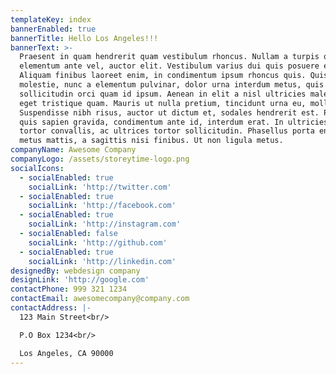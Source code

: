 ```yaml
---
templateKey: index
bannerEnabled: true
bannerTitle: Hello Los Angeles!!!
bannerText: >-
  Praesent in quam hendrerit quam vestibulum rhoncus. Nullam a turpis ornare,
  elementum ante vel, auctor elit. Vestibulum varius dui quis posuere euismod.
  Aliquam finibus laoreet enim, in condimentum ipsum rhoncus quis. Quisque
  molestie, nunc a elementum pulvinar, dolor urna interdum metus, quis
  sollicitudin orci quam id ipsum. Aenean in elit a nisl ultricies malesuada
  eget tristique quam. Mauris ut nulla pretium, tincidunt urna eu, mollis diam.
  Suspendisse nibh risus, auctor ut dictum et, sodales hendrerit est. Phasellus
  quis sapien gravida, condimentum ante id, interdum erat. In ultricies diam in
  tortor convallis, ac ultrices tortor sollicitudin. Phasellus porta enim et
  metus mattis, a sagittis nisi finibus. Ut non ligula metus.
companyName: Awesome Company
companyLogo: /assets/storeytime-logo.png
socialIcons:
  - socialEnabled: true
    socialLink: 'http://twitter.com'
  - socialEnabled: true
    socialLink: 'http://facebook.com'
  - socialEnabled: true
    socialLink: 'http://instagram.com'
  - socialEnabled: false
    socialLink: 'http://github.com'
  - socialEnabled: true
    socialLink: 'http://linkedin.com'
designedBy: webdesign company
designLink: 'http://google.com'
contactPhone: 999 321 1234
contactEmail: awesomecompany@company.com
contactAddress: |-
  123 Main Street<br/>

  P.O Box 1234<br/>

  Los Angeles, CA 90000
---
```


